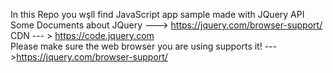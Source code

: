 In this Repo you wşll find JavaScript app sample made with JQuery API<br>
Some Documents about JQuery ---> https://jquery.com/browser-support/<br>
CDN --- > https://code.jquery.com<br>
Please make sure the web browser you are using supports it! --->https://jquery.com/browser-support/<br>

